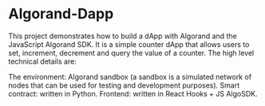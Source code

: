 # Algorand-Dapp

This project demonstrates how to build a dApp with Algorand and the JavaScript Algorand SDK. It is a simple counter dApp that allows users to set, increment, decrement and query the value of a counter. The high level technical details are:

The environment: Algorand sandbox (a sandbox is a simulated network of nodes that can be used for testing and development purposes).
Smart contract: written in Python.
Frontend: written in React Hooks + JS AlgoSDK.
